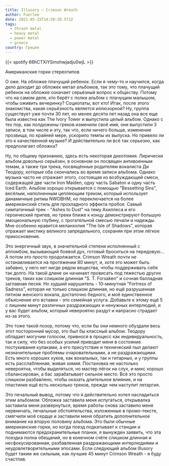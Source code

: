 ```yaml
---
title: Illusory — Crimson Wreath
author: Fuerlee
date: 2021-05-25T14:59:20.571Z
tags:
  - thrash metal
  - heavy metal
  - power metal
  - greece
country: Греция
---
```

{{< spotify 66hCTXiYSmohwjadju0wjL >}}

Американские горки стереотипов



О оже. На обложке плачущий ребенок. Если я чему-то и научился, когда дело доходит до обложек метал альбомов, так это тому, что плачущий ребенок на обложке означает серьёзный вопрос к обществу. Потому что на самом деле, кто берёт с полки альбом с плачущим малышом, чтобы оживить вечеринку? Социопаты, вот кто! Итак, после этого знакомства, какая серьёзность является иллюзорной? Ну, группа существует уже почти 30 лет, но менее десяти лет назад она все еще была известна как The Ivory Tower и выпустила целый альбом. Однако с тех пор, как полдюжины греков изменили своё имя, они выпустили 3 записи, в том числе и эту, так что, если ничего больше, изменение прозвища, по крайней мере, ускорило темпы их выпуска. Но привело ли это к качественной музыке? И действительно ли всё так серьезно, как предполагает обложка?



Ну, по общему признанию, здесь есть некоторая дихотомия. Лирически альбом довольно серьёзен, в основном он посвящен антивоенным темам, а также три трека, посвящённые родителям вокалиста Ди Теодору, которые оба скончались во время записи альбома. Однако музыка часто не отражает этого, состоящая из возбуждающей смеси, содержащей две части Iron Maiden, одну часть Sabaton и одну часть Iced Earth. Альбом хорошо открывается с помощью "Bessetting Sins", весёлым, наполненным цепляющим треком, который использует динамичные ритмы NWOBHM, но переключается на более американский стиль для прохладного эффекта пробоя. Самый симпатичный трек - "Ashes to Dust" на тему Ахиллеса и его героический припев, но треки ближе к концу демонстрируют большую эмоциональную глубину, с трогательной смесью печали и надежды. Мне особенно нравится меланхолия "The Isle of Shadows", которая отражает мистику великого запредельного, сохраняя при этом лёгкое прикосновение.



Это энергичный звук, в значительной степени исполненный с апломбом, вызывающий боевой дух, готовый броситься на передовую… А потом это просто продолжается. Crimson Wreath почти не останавливается на протяжении 80 минут, и, хотя это может быть забавно, у него нет нигде рядом вещества, чтобы поддерживать себя так долго. На такой длине он начинает провисать под тяжестью других треков, таких как слишком длинная "S. T. Forsaken" и сочная балладная заглавная песня. Но худший нарушитель - 10-минутная "Fortress of Sadness", которая не только слишком длинная, но ещё разрушенная пятном женского вокала, достаточно бедного, и моё единственное объяснение его вставки - это семейная услуга. Добавьте к этому ещё 5 с лишним минут различных раздражающих и ненужных интерлюдий, и у вас будет альбом, который невероятно раздут и напрасно страдает из-за этого.



Это тоже такой позор, потому что, если бы они немного обуздали весь этот посторонний мусор, это был бы классный альбом. Теодору обладает могучим голосом, привнося в процесс как индивидуальность, так и силу, что без особых усилий приводит меня в состояние постукивания кулаками, а его присутствие и технический пыл делают незначительные проблемы очаровательными, а не раздражающими. Есть много хороших хуков, как вокальных, так и гитарных, и у группы есть расслабленная, живая химия. Постановка не настолько невероятна, чтобы выделяться, но мастер лёгок на слух, и микс хорошо сбалансирован, а бас зарабатывает сильное место. Всё это просто слишком разбавлено, чтобы оказать длительное влияние, и на пластинке ещё есть несколько треков, прежде чем наступит летаргия.



Это печальный вывод, потому что я действительно хотел насладиться этим альбомом. Обложка заставила меня испугаться, открывалка заставила меня развернуться, время работы снова заставило меня нервничать, печальные обстоятельства, изложенные в промо-тексте, смягчили моё сердце и заставили меня обратить дополнительное внимание на вторую половину альбома. Это были обычные американские горки, но когда поезд подкатывает к станции и поднимаются предохранительные планки, я вынужден заявить, что эта поездка полна обещаний, но в конечном счёте слишком длинная и несфокусированная, разбавленная раздражающими интерлюдиями и неудовлетворительными эпосами. Если следующий альбом Illusory будет таким же сильным, как лучшие 45 минут Crimson Wreath - я буду счастлив.